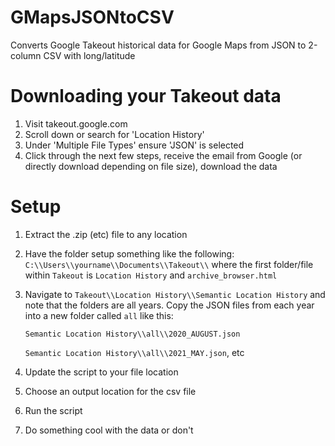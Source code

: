 # GMapsJSONtoCSV
Converts Google Takeout historical data for Google Maps from JSON to 2-column CSV with long/latitude

# Downloading your Takeout data

1. Visit takeout.google.com
2. Scroll down or search for 'Location History'
3. Under 'Multiple File Types' ensure 'JSON' is selected
4. Click through the next few steps, receive the email from Google (or directly download depending on file size), download the data


# Setup

1. Extract the .zip (etc) file to any location
2. Have the folder setup something like the following:
````C:\\Users\\yourname\\Documents\\Takeout\\```` where the first folder/file within ``Takeout`` is ``Location History`` and ``archive_browser.html``
3. Navigate to ````Takeout\\Location History\\Semantic Location History```` and note that the folders are all years. Copy the JSON files from each year into a new folder called ``all`` like this:

    ``Semantic Location History\\all\\2020_AUGUST.json``
    
    ``Semantic Location History\\all\\2021_MAY.json``, etc
4. Update the script to your file location
5. Choose an output location for the csv file
6. Run the script
7. Do something cool with the data or don't
